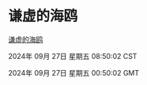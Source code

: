 # 谦虚的海鸥
[谦虚的海鸥](http://219.139.198.207:56308/qxdho/course/base/hotlink/index.php)

2024年 09月 27日 星期五 08:50:02 CST

2024年 09月 27日 星期五 00:50:02 GMT

